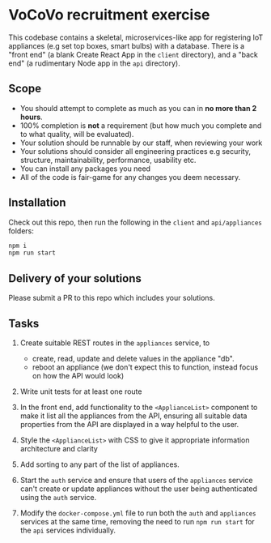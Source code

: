 # VoCoVo recruitment exercise

This codebase contains a skeletal, microservices-like app for registering IoT appliances (e.g set top boxes, smart bulbs) with a database. There is a "front end" (a blank Create React App in the `client` directory), and a "back end" (a rudimentary Node app in the `api` directory).

## Scope

- You should attempt to complete as much as you can in **no more than 2 hours**.
- 100% completion is **not** a requirement (but how much you complete and to what quality, will be evaluated).
- Your solution should be runnable by our staff, when reviewing your work
- Your solutions should consider all engineering practices e.g security, structure, maintainability, performance, usability etc.
- You can install any packages you need
- All of the code is fair-game for any changes you deem necessary.

## Installation

Check out this repo, then run the following in the `client` and `api/appliances` folders:

```bash
npm i
npm run start
```

## Delivery of your solutions

Please submit a PR to this repo which includes your solutions.

## Tasks

1. Create suitable REST routes in the `appliances` service, to

   - create, read, update and delete values in the appliance "db".
   - reboot an appliance (we don't expect this to function, instead focus on how the API would look)

1. Write unit tests for at least one route
1. In the front end, add functionality to the `<ApplianceList>` component to make it list all the appliances from the API, ensuring all suitable data properties from the API are displayed in a way helpful to the user.
1. Style the `<ApplianceList>` with CSS to give it appropriate information architecture and clarity
1. Add sorting to any part of the list of appliances.

1. Start the `auth` service and ensure that users of the `appliances` service can't create or update appliances without the user being authenticated using the `auth` service.

1. Modify the `docker-compose.yml` file to run both the `auth` and `appliances` services at the same time, removing the need to run `npm run start` for the `api` services individually.

